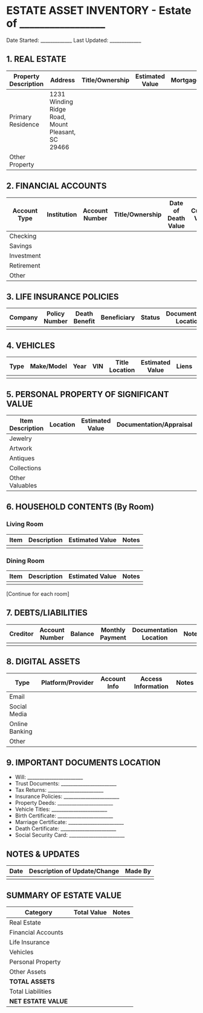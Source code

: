 # ESTATE ASSET INVENTORY - Estate of _________________
Date Started: _____________
Last Updated: _____________

## 1. REAL ESTATE
| Property Description | Address | Title/Ownership | Estimated Value | Mortgage/Liens | Documentation Location | Notes |
|---------------------|---------|-----------------|-----------------|----------------|----------------------|-------|
| Primary Residence | 1231 Winding Ridge Road, Mount Pleasant, SC 29466 | | | | | |
| Other Property | | | | | | |

## 2. FINANCIAL ACCOUNTS
| Account Type | Institution | Account Number | Title/Ownership | Date of Death Value | Current Value | Documentation Location |
|--------------|-------------|----------------|-----------------|-------------------|---------------|----------------------|
| Checking | | | | | | |
| Savings | | | | | | |
| Investment | | | | | | |
| Retirement | | | | | | |
| Other | | | | | | |

## 3. LIFE INSURANCE POLICIES
| Company | Policy Number | Death Benefit | Beneficiary | Status | Documentation Location | Notes |
|---------|---------------|---------------|-------------|---------|----------------------|-------|
| | | | | | | |

## 4. VEHICLES
| Type | Make/Model | Year | VIN | Title Location | Estimated Value | Liens | Notes |
|------|------------|------|-----|----------------|-----------------|-------|-------|
| | | | | | | | |

## 5. PERSONAL PROPERTY OF SIGNIFICANT VALUE
| Item Description | Location | Estimated Value | Documentation/Appraisal | Notes |
|------------------|----------|-----------------|------------------------|-------|
| Jewelry | | | | |
| Artwork | | | | |
| Antiques | | | | |
| Collections | | | | |
| Other Valuables | | | | |

## 6. HOUSEHOLD CONTENTS (By Room)
### Living Room
| Item | Description | Estimated Value | Notes |
|------|-------------|-----------------|-------|
| | | | |

### Dining Room
| Item | Description | Estimated Value | Notes |
|------|-------------|-----------------|-------|
| | | | |

[Continue for each room]

## 7. DEBTS/LIABILITIES
| Creditor | Account Number | Balance | Monthly Payment | Documentation Location | Notes |
|----------|----------------|---------|-----------------|----------------------|-------|
| | | | | | |

## 8. DIGITAL ASSETS
| Type | Platform/Provider | Account Info | Access Information | Notes |
|------|------------------|--------------|-------------------|-------|
| Email | | | | |
| Social Media | | | | |
| Online Banking | | | | |
| Other | | | | |

## 9. IMPORTANT DOCUMENTS LOCATION
- Will: _______________________
- Trust Documents: _______________________
- Tax Returns: _______________________
- Insurance Policies: _______________________
- Property Deeds: _______________________
- Vehicle Titles: _______________________
- Birth Certificate: _______________________
- Marriage Certificate: _______________________
- Death Certificate: _______________________
- Social Security Card: _______________________

## NOTES & UPDATES
Date | Description of Update/Change | Made By
-----|---------------------------|--------
| | |

## SUMMARY OF ESTATE VALUE
Category | Total Value | Notes
---------|-------------|------
Real Estate | | 
Financial Accounts | |
Life Insurance | |
Vehicles | |
Personal Property | |
Other Assets | |
**TOTAL ASSETS** | |
Total Liabilities | |
**NET ESTATE VALUE** | |
